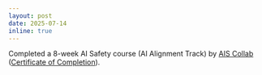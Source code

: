 ```yaml
---
layout: post
date: 2025-07-14
inline: true
---
```

Completed a 8-week AI Safety course (AI Alignment Track) by [AIS Collab](https://www.enais.co/collab) ([Certificate of Completion](https://soung-low.github.io/assets/img/ai_safety_atlas.jpg)). 